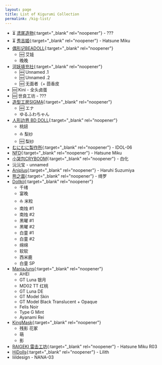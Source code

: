 ```yaml
---
layout: page
title: List of Kigurumi Collection
permalink: /kig-list/
---
```


- ⏳ [鸢尾造物](https://x.com/IrisKigurumi){:target="_blank" rel="noopener"} - <span class="hidden-text">???<span>
- ⏳ [秀吉姬](https://twitter.com/lightning520){:target="_blank" rel="noopener"} - <span class="hidden-text">Hatsune Miku<span>
- [偶形记BEADOLL](https://weibo.com/u/7734682449){:target="_blank" rel="noopener"}
	- 🆕 艾娃
	- 晚晚
- [河妖填充社](https://x.com/heyaofetish){:target="_blank" rel="noopener"}
	- 🆕 Unnamed .1
	- 🆕 Unnamed .2
	- 🆕 无面者（+ 茴香皮
- 🆕 Kini - <span class="hidden-text">全头卤蛋<span>
- 🆕 世良工坊 - <span class="hidden-text">???<span>
- [造型工房SIGMA](https://www.buildupstudiosigma.com){:target="_blank" rel="noopener"} 
	- 🆕 エナ
	- ゆるふわちゃん
- [人形边界 BD DOLL](https://m.tb.cn/h.gdstQAerA56ncap){:target="_blank" rel="noopener"}
	- 桃妞
	- ⛵ <span class="hidden-text">梨纱<span>
	- 🆕 梨纱
- [むにむに製作所](https://www.munimuni.jp){:target="_blank" rel="noopener"} - IDOL-06
- [NFD](https://twitter.com/NewfacedolL){:target="_blank" rel="noopener"} - Hatsune Miku
- [小哭包CRYBOOM](https://www.xiaohongshu.com/user/profile/6119a23a000000000100084f){:target="_blank" rel="noopener"} - 白化
- 沅沅宝 - <span class="hidden-text">unnamed<span>
- [Aniplus](https://twitter.com/KFY_Aniplus){:target="_blank" rel="noopener"} - Haruhi Suzumiya
- [熊之面](https://weibo.com/u/6450364112){:target="_blank" rel="noopener"} - 绮罗
- [Dollkii](https://weibo.com/u/6727163726){:target="_blank" rel="noopener"}
	- 千绪
	- 宴晚
	- ⛵️ <span class="hidden-text">米粒<span>
	- 南烛 #1
	- 南烛 #2
	- 黑曜 #1
	- 黑曜 #2
	- 白童 #1
	- 白童 #2
	- 绵绵
	- 软软
	- 西米鹿
	- 白童 SP
- [ManiaJuns](https://twitter.com/maniajuns){:target="_blank" rel="noopener"}
	- AHEI
	- GT Luna 银月
	- MD02 TT 红桃
	- GT Luna DE
	- GT Model Skin
	- GT Model Black Translucent + Opaque
	- Felis Noir
	- Type G Mint
	- Ayanami Rei
- [KingMask](https://twitter.com/KingMask_studio){:target="_blank" rel="noopener"}
	- 残影 花冢
	- 萌
	- 影
- [RAIGEKI 雷击工坊](https://weibo.com/n/RAIGEKI-偽){:target="_blank" rel="noopener"} - Hatsune Miku R03
- [HiDolls](https://twitter.com/HiDolls_mm){:target="_blank" rel="noopener"} - Lilith
- liildesign - NANA-03